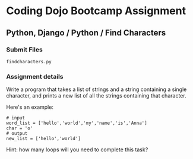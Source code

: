 # Coding Dojo Bootcamp Assignment  
## Python, Django / Python / Find Characters

### Submit Files
```
findcharacters.py
```

### Assignment details  
Write a program that takes a list of strings and a string containing a single character, and prints a new list of all the strings containing that character.  

Here's an example:  

```
# input
word_list = ['hello','world','my','name','is','Anna']
char = 'o'
# output
new_list = ['hello','world']
```

Hint: how many loops will you need to complete this task?

